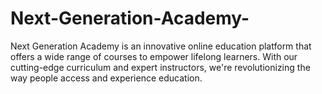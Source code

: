 # Next-Generation-Academy-
Next Generation Academy is an innovative online education platform that offers a wide range of courses to empower lifelong learners. With our cutting-edge curriculum and expert instructors, we're revolutionizing the way people access and experience education. 
